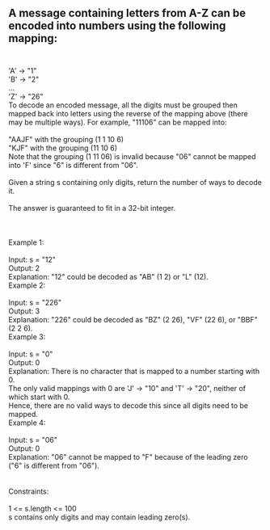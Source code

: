 ## A message containing letters from A-Z can be encoded into numbers using the following mapping: <br> <br> 
'A' -> "1" <br> 
'B' -> "2" <br> 
... <br> 
'Z' -> "26" <br> 
To decode an encoded message, all the digits must be grouped then mapped back into letters using the reverse of the mapping above (there may be multiple ways). For example, "11106" can be mapped into: <br> <br> 
"AAJF" with the grouping (1 1 10 6) <br> 
"KJF" with the grouping (11 10 6) <br> 
Note that the grouping (1 11 06) is invalid because "06" cannot be mapped into 'F' since "6" is different from "06". <br> <br> 
Given a string s containing only digits, return the number of ways to decode it. <br> <br> 
The answer is guaranteed to fit in a 32-bit integer. <br> <br> <br> <br> 
Example 1: <br> <br> 
Input: s = "12" <br> 
Output: 2 <br> 
Explanation: "12" could be decoded as "AB" (1 2) or "L" (12). <br> 
Example 2: <br> <br> 
Input: s = "226" <br> 
Output: 3 <br> 
Explanation: "226" could be decoded as "BZ" (2 26), "VF" (22 6), or "BBF" (2 2 6). <br> 
Example 3: <br> <br> 
Input: s = "0" <br> 
Output: 0 <br> 
Explanation: There is no character that is mapped to a number starting with 0. <br> 
The only valid mappings with 0 are 'J' -> "10" and 'T' -> "20", neither of which start with 0. <br> 
Hence, there are no valid ways to decode this since all digits need to be mapped. <br> 
Example 4: <br> <br> 
Input: s = "06" <br> 
Output: 0 <br> 
Explanation: "06" cannot be mapped to "F" because of the leading zero ("6" is different from "06"). <br> <br> <br> 
Constraints: <br> <br> 
1 <= s.length <= 100 <br> 
s contains only digits and may contain leading zero(s). <br> 
